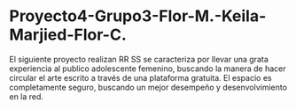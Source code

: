 # Proyecto4-Grupo3-Flor-M.-Keila-Marjied-Flor-C.
El siguiente proyecto realizan RR SS se caracteriza por llevar una grata experiencia al publico adolescente femenino, 
buscando la manera de hacer circular el arte escrito a través de una plataforma gratuita.
El espacio es completamente seguro, buscando un mejor desempeño y desenvolvimiento en la red.





